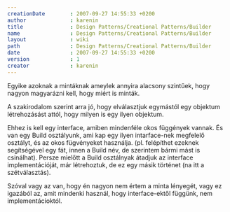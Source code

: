 ```yaml
---
creationDate        : 2007-09-27 14:55:33 +0200 
author              : karenin 
title               : Design Patterns/Creational Patterns/Builder 
name                : Design Patterns/Creational Patterns/Builder 
layout              : wiki 
path                : Design Patterns/Creational Patterns/Builder 
date                : 2007-09-27 14:55:33 +0200 
version             : 1 
creator             : karenin 
---
```

Egyike azoknak a mintáknak ameylek annyira alacsony szintűek, hogy nagyon magyarázni kell, hogy miért is minták.

A szakirodalom szerint arra jó, hogy elválasztjuk egymástól egy objektum létrehozásást attól, hogy milyen is egy ilyen objektum.

Ehhez is kell egy interface, amiben mindenféle okos függények vannak. És van egy Build osztályunk, ami kap egy ilyen intarface-nek megfelelő osztályt, és az okos fügvényeket használja. (pl. felépíthet ezeknek segítségével egy fát, innen a Build név, de szerintem bármi mást is csinálhat). Persze mielőtt a Build osztálnyak átadjuk az interface implementációját, már létrehoztuk, de ez egy másik történet (na itt a szétválasztás).

Szóval vagy az van, hogy én nagyon nem értem a minta lényegét, vagy ez igazából az, amit mindenki használ, hogy interface-ektől függünk, nem implementácioktól.
